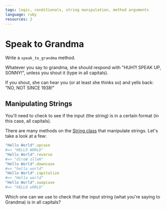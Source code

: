 ```yaml
---
tags: logic, conditionals, string manipulation, method arguments
language: ruby
resources: 2
---
```


# Speak to Grandma

Write a `speak_to_grandma` method.

Whatever you say to grandma, she should respond with "HUH?! SPEAK UP, SONNY!", unless you shout it (type in all capitals).

If you shout, she can hear you (or at least she thinks so) and yells back: "NO, NOT SINCE 1938!"

## Manipulating Strings

You'll need to check to see if the input (the string) is in a certain format (in this case, all capitals).

There are many methods on the [String class](http://www.ruby-doc.org/core-2.1.4/String.html) that manipulate strings. Let's take a look at a few:

```ruby
"Hello World".upcase
#=> "HELLO WORLD"
"Hello World".reverse
#=> "dlroW olleH" 
"Hello World".downcase
#=> "hello world" 
"Hello World".capitalize
#=> "Hello world" 
"Hello World".swapcase
#=> "hELLO wORLD" 
```

Which one can we use to check that the input string (what you're saying to Grandma) is in all capitals?

